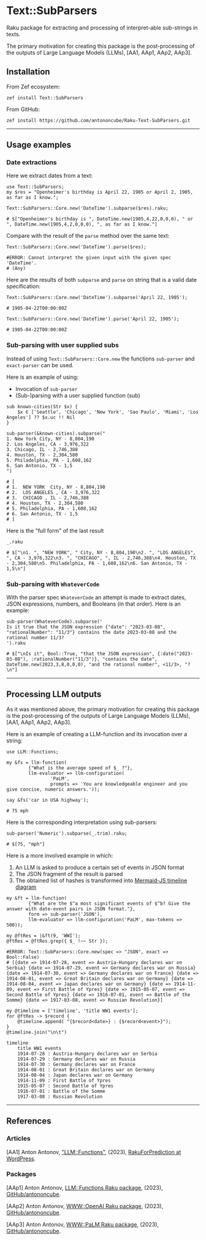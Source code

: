 # Text::SubParsers

Raku package for extracting and processing of interpret-able sub-strings in texts.

The primary motivation for creating this package is the post-processing of the outputs of
Large Language Models (LLMs), [AA1, AAp1, AAp2, AAp3].

## Installation

From Zef ecosystem:

```
zef install Text::SubParsers
```

From GitHub:

```
zef install https://github.com/antononcube/Raku-Text-SubParsers.git
```

------

## Usage examples

### Date extractions

Here we extract dates from a text:

```perl6
use Text::SubParsers;
my $res = "Openheimer's birthday is April 22, 1905 or April 2, 1905, as far as I know.";

Text::SubParsers::Core.new('DateTime').subparse($res).raku;
```
```
# $["Openheimer's birthday is ", DateTime.new(1905,4,22,0,0,0), " or ", DateTime.new(1905,4,2,0,0,0), ", as far as I know."]
```

Compare with the result of the `parse` method over the same text:

```perl6
Text::SubParsers::Core.new('DateTime').parse($res);
```
```
#ERROR: Cannot interpret the given input with the given spec 'DateTime'.
# (Any)
```

Here are the results of both `subparse` and `parse` on string that is a valid date specification:

```perl6
Text::SubParsers::Core.new('DateTime').subparse('April 22, 1905');
```
```
# 1905-04-22T00:00:00Z
```

```perl6
Text::SubParsers::Core.new('DateTime').parse('April 22, 1905');
```
```
# 1905-04-22T00:00:00Z
```

### Sub-parsing with user supplied subs

Instead of using `Text::SubParsers::Core.new` the functions `sub-parser` and `exact-parser`
can be used.

Here is an example of using:
- Invocation of `sub-parser`
- (Sub-)parsing with a user supplied function (sub)

```perl6
sub known-cities(Str $x) { 
    $x ∈ ['Seattle', 'Chicago', 'New York', 'Sao Paulo', 'Miami', 'Los Angeles'] ?? $x.uc !! Nil 
}

sub-parser(&known-cities).subparse("
1. New York City, NY - 8,804,190
2. Los Angeles, CA - 3,976,322
3. Chicago, IL - 2,746,388
4. Houston, TX - 2,304,580
5. Philadelphia, PA - 1,608,162
6. San Antonio, TX - 1,5
")
```
```
# [
# 1.  NEW YORK  City, NY - 8,804,190
# 2.  LOS ANGELES , CA - 3,976,322
# 3.  CHICAGO , IL - 2,746,388
# 4. Houston, TX - 2,304,580
# 5. Philadelphia, PA - 1,608,162
# 6. San Antonio, TX - 1,5
# ]
```

Here is the "full form" of the last result

```perl6
_.raku
```
```
# $["\n1. ", "NEW YORK", " City, NY - 8,804,190\n2. ", "LOS ANGELES", ", CA - 3,976,322\n3. ", "CHICAGO", ", IL - 2,746,388\n4. Houston, TX - 2,304,580\n5. Philadelphia, PA - 1,608,162\n6. San Antonio, TX - 1,5\n"]
```

### Sub-parsing with `WhateverCode`

With the parser spec `WhateverCode` an attempt is made to extract dates, JSON expressions, numbers, and Booleans (in that order).
Here is an example:

```perl6
sub-parser(WhateverCode).subparse('
Is it true that the JSON expression {"date": "2023-03-08", "rationalNumber": "11/3"} contains the date 2023-03-08 and the rational number 11/3?
').raku
```
```
# $["\nIs it", Bool::True, "that the JSON expression", {:date("2023-03-08"), :rationalNumber("11/3")}, "contains the date", DateTime.new(2023,3,8,0,0,0), "and the rational number", <11/3>, "?\n"]
```

------

## Processing LLM outputs

As it was mentioned above, the primary motivation for creating this package is the post-processing of the outputs of
Large Language Models (LLMs), [AA1, AAp1, AAp2, AAp3].

Here is an example of creating a LLM-function and its invocation over a string:

```perl6
use LLM::Functions;

my &fs = llm-function(
        {"What is the average speed of $_ ?"},
        llm-evaluator => llm-configuration(
                'PaLM',
                prompts => 'You are knowledgeable engineer and you give concise, numeric answers.'));

say &fs('car in USA highway');
```
```
# 75 mph
```

Here is the corresponding interpretation using sub-parsers:

```perl6
sub-parser('Numeric').subparse(_.trim).raku;
```
```
# $[75, "mph"]
```

Here is a more involved example in which:

1. An LLM is asked to produce a certain set of events in JSON format
2. The JSON fragment of the result is parsed 
3. The obtained list of hashes is transformed into [Mermaid-JS timeline diagram](https://mermaid.js.org/syntax/timeline.html)


```perl6
my &ft = llm-function(
        {"What are the $^a most significant events of $^b? Give the answer with date-event pairs in JSON format."},
        form => sub-parser('JSON'),
        llm-evaluator => llm-configuration('PaLM', max-tokens => 500));

my @ftRes = |&ft(9, 'WWI');
@ftRes = @ftRes.grep({ $_ !~~ Str });
```
```
#ERROR: Text::SubParsers::Core.new(spec => "JSON", exact => Bool::False)
# [{date => 1914-07-28, event => Austria-Hungary declares war on Serbia} {date => 1914-07-29, event => Germany declares war on Russia} {date => 1914-07-30, event => Germany declares war on France} {date => 1914-08-01, event => Great Britain declares war on Germany} {date => 1914-08-04, event => Japan declares war on Germany} {date => 1914-11-09, event => First Battle of Ypres} {date => 1915-05-07, event => Second Battle of Ypres} {date => 1916-07-01, event => Battle of the Somme} {date => 1917-03-08, event => Russian Revolution}]
```

```perl6, output.lang=mermaid, output.prompt=NONE
my @timeline = ['timeline', 'title WW1 events'];
for @ftRes -> $record {
    @timeline.append( "{$record<date>} : {$record<event>}");
}
@timeline.join("\n\t")
```
```mermaid
timeline
	title WW1 events
	1914-07-28 : Austria-Hungary declares war on Serbia
	1914-07-29 : Germany declares war on Russia
	1914-07-30 : Germany declares war on France
	1914-08-01 : Great Britain declares war on Germany
	1914-08-04 : Japan declares war on Germany
	1914-11-09 : First Battle of Ypres
	1915-05-07 : Second Battle of Ypres
	1916-07-01 : Battle of the Somme
	1917-03-08 : Russian Revolution
```

------

## References

### Articles

[AA1] Anton Antonov,
["LLM::Functions"](https://rakuforprediction.wordpress.com/2023/07/21/llmfunctions/),
(2023),
[RakuForPrediction at WordPress](https://rakuforprediction.wordpress.com).

### Packages

[AAp1] Anton Antonov,
[LLM::Functions Raku package](https://github.com/antononcube/Raku-LLM-Functions),
(2023),
[GitHub/antononcube](https://github.com/antononcube).

[AAp2] Anton Antonov,
[WWW::OpenAI Raku package](https://github.com/antononcube/Raku-WWW-OpenAI),
(2023),
[GitHub/antononcube](https://github.com/antononcube).

[AAp3] Anton Antonov,
[WWW::PaLM Raku package](https://github.com/antononcube/Raku-WWW-PaLM),
(2023),
[GitHub/antononcube](https://github.com/antononcube).

